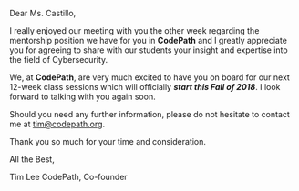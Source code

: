 Dear Ms. Castillo,

I really enjoyed our meeting with you the other week regarding the mentorship position we have for you in **CodePath** and I greatly appreciate you for agreeing to share with our students your insight and expertise into the field of Cybersecurity.

We, at **CodePath**, are very much excited to have you on board for our next 12-week class sessions which will officially ***start this Fall of 2018***. I look forward to talking with you again soon. 

Should you need any further information, please do not hesitate to contact me at tim@codepath.org.

Thank you so much for your time and consideration.

All the Best,

Tim Lee
CodePath, Co-founder
